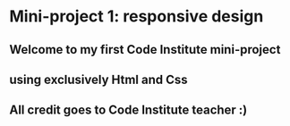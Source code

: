 # Mini-project 1: responsive design

## Welcome to my first Code Institute mini-project 

## using exclusively Html and Css 
## All credit goes to Code Institute teacher :)
